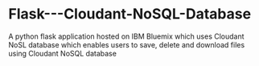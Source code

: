 # Flask---Cloudant-NoSQL-Database
A python flask application hosted on IBM Bluemix which uses Cloudant NoSL database which enables users to save, delete and download files using Cloudant NoSQL database
